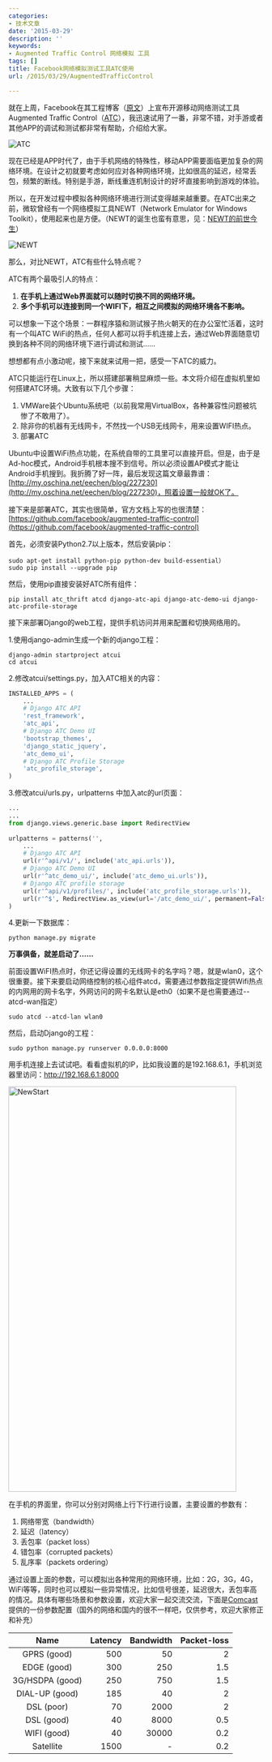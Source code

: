 ```yaml
---
categories:
- 技术文章
date: '2015-03-29'
description: ''
keywords:
- Augmented Traffic Control 网络模拟 工具
tags: []
title: Facebook网络模拟测试工具ATC使用
url: /2015/03/29/AugmentedTrafficControl

---
```



就在上周，Facebook在其工程博客（[原文](https://code.facebook.com/posts/1561127100804165/augmented-traffic-control-a-tool-to-simulate-network-conditions/)）上宣布开源移动网络测试工具Augmented Traffic Control（[ATC](https://github.com/facebook/augmented-traffic-control)），我迅速试用了一番，非常不错，对手游或者其他APP的调试和测试都非常有帮助，介绍给大家。

<!--more-->

![ATC](https://mmbiz.qlogo.cn/mmbiz/otHvoL6neeItlTepjqhK1AVR73sOJicqy0kFRDzrtvVCw81xFH0wrZgH0ibYljADibliaWsKib6lHaba2Jials5poc2Q/0)

现在已经是APP时代了，由于手机网络的特殊性，移动APP需要面临更加复杂的网络环境。在设计之初就要考虑如何应对各种网络环境，比如很高的延迟，经常丢包，频繁的断线。特别是手游，断线重连机制设计的好坏直接影响到游戏的体验。

所以，在开发过程中模拟各种网络环境进行测试变得越来越重要。在ATC出来之前，微软曾经有一个网络模拟工具NEWT（Network Emulator for Windows Toolkit），使用起来也是方便。（NEWT的诞生也蛮有意思，见：[NEWT的前世今生](http://blog.sina.com.cn/s/blog_4caedc7a0100g9y6.html)）

![NEWT](https://mmbiz.qlogo.cn/mmbiz/otHvoL6neeItlTepjqhK1AVR73sOJicqyfvibaiciciaXjY6BBa4fqtMJwGibwKzQjELwJ9vQk6PhicIoweFP5pS7NDjw/0)

那么，对比NEWT，ATC有些什么特点呢？

ATC有两个最吸引人的特点：

1. **在手机上通过Web界面就可以随时切换不同的网络环境。**
1. **多个手机可以连接到同一个WIFI下，相互之间模拟的网络环境各不影响。**

可以想象一下这个场景：一群程序猿和测试猴子热火朝天的在办公室忙活着，这时有一个叫ATC WiFi的热点，任何人都可以将手机连接上去，通过Web界面随意切换到各种不同的网络环境下进行调试和测试……

想想都有点小激动呢，接下来就来试用一把，感受一下ATC的威力。

ATC只能运行在Linux上，所以搭建部署稍显麻烦一些。本文将介绍在虚拟机里如何搭建ATC环境。大致有以下几个步骤：

1. VMWare装个Ubuntu系统吧（以前我常用VirtualBox，各种兼容性问题被坑惨了不敢用了）。
1. 除非你的机器有无线网卡，不然找一个USB无线网卡，用来设置WIFI热点。
1. 部署ATC

Ubuntu中设置WiFi热点功能，在系统自带的工具里可以直接开启。但是，由于是Ad-hoc模式，Android手机根本搜不到信号。所以必须设置AP模式才能让Android手机搜到。我折腾了好一阵，最后发现这篇文章最靠谱：[http://my.oschina.net/eechen/blog/227230](http://my.oschina.net/eechen/blog/227230)，照着设置一般就OK了。

接下来是部署ATC，其实也很简单，官方文档上写的也很清楚：[https://github.com/facebook/augmented-traffic-control](https://github.com/facebook/augmented-traffic-control)

首先，必须安装Python2.7以上版本，然后安装pip：

```
sudo apt-get install python-pip python-dev build-essential）
sudo pip install --upgrade pip 
```

然后，使用pip直接安装好ATC所有组件：

```
pip install atc_thrift atcd django-atc-api django-atc-demo-ui django-atc-profile-storage
```

接下来部署Django的web工程，提供手机访问并用来配置和切换网络用的。

1.使用django-admin生成一个新的django工程：

```
django-admin startproject atcui
cd atcui
```

2.修改atcui/settings.py，加入ATC相关的内容：

``` python 
INSTALLED_APPS = (
    ...
    # Django ATC API
    'rest_framework',
    'atc_api',
    # Django ATC Demo UI
    'bootstrap_themes',
    'django_static_jquery',
    'atc_demo_ui',
    # Django ATC Profile Storage
    'atc_profile_storage',
)
```

3.修改atcui/urls.py，urlpatterns 中加入atc的url页面：

``` python
...
...
from django.views.generic.base import RedirectView
 
urlpatterns = patterns('',
    ...
    # Django ATC API
    url(r'^api/v1/', include('atc_api.urls')),
    # Django ATC Demo UI
    url(r'^atc_demo_ui/', include('atc_demo_ui.urls')),
    # Django ATC profile storage
    url(r'^api/v1/profiles/', include('atc_profile_storage.urls')),
    url(r'^$', RedirectView.as_view(url='/atc_demo_ui/', permanent=False)),
)
```

4.更新一下数据库：

```
python manage.py migrate
```

**万事俱备，就差启动了……**

前面设置WiFI热点时，你还记得设置的无线网卡的名字吗？嗯，就是wlan0，这个很重要。接下来要启动网络控制的核心组件atcd，需要通过参数指定提供Wifi热点的内网用的网卡名字，外网访问的网卡名默认是eth0（如果不是也需要通过--atcd-wan指定）

```
sudo atcd --atcd-lan wlan0
```

然后，启动Django的工程：

```
sudo python manage.py runserver 0.0.0.0:8000
```

用手机连接上去试试吧。看看虚拟机的IP，比如我设置的是192.168.6.1，手机浏览器里访问：http://192.168.6.1:8000

<img src="https://mmbiz.qlogo.cn/mmbiz/otHvoL6neeItlTepjqhK1AVR73sOJicqycIPjpq7icu4ic5n5RlBZ4RXx6TsWKGYvpIp2Cxz4oiaN0yjlic5j298EYQ/0" alt="NewStart" width="450" height="800" />

在手机的界面里，你可以分别对网络上行下行进行设置，主要设置的参数有：

1. 网络带宽（bandwidth）
1. 延迟（latency）
1. 丢包率（packet loss）
1. 错包率（corrupted packets）
1. 乱序率（packets ordering）

通过设置上面的参数，可以模拟出各种常用的网络环境，比如：2G，3G，4G，WiFi等等，同时也可以模拟一些异常情况，比如信号很差，延迟很大，丢包率高的情况。具体有哪些场景和参数设置，欢迎大家一起交流交流，下面是[Comcast](https://github.com/tylertreat/Comcast)提供的一份参数配置（国外的网络和国内的很不一样吧，仅供参考，欢迎大家修正和补充）

<table>
<thead>
<tr>
<th align="center">Name</th>
<th align="right">Latency</th>
<th align="right">Bandwidth</th>
<th align="right">Packet-loss</th>
</tr>
</thead>
<tbody>
<tr>
<td align="center">GPRS (good)</td>
<td align="right">500</td>
<td align="right">50</td>
<td align="right">2</td>
</tr>
<tr>
<td align="center">EDGE (good)</td>
<td align="right">300</td>
<td align="right">250</td>
<td align="right">1.5</td>
</tr>
<tr>
<td align="center">3G/HSDPA (good)</td>
<td align="right">250</td>
<td align="right">750</td>
<td align="right">1.5</td>
</tr>
<tr>
<td align="center">DIAL-UP (good)</td>
<td align="right">185</td>
<td align="right">40</td>
<td align="right">2</td>
</tr>
<tr>
<td align="center">DSL (poor)</td>
<td align="right">70</td>
<td align="right">2000</td>
<td align="right">2</td>
</tr>
<tr>
<td align="center">DSL (good)</td>
<td align="right">40</td>
<td align="right">8000</td>
<td align="right">0.5</td>
</tr>
<tr>
<td align="center">WIFI (good)</td>
<td align="right">40</td>
<td align="right">30000</td>
<td align="right">0.2</td>
</tr>
<tr>
<td align="center">Satellite</td>
<td align="right">1500</td>
<td align="right">-</td>
<td align="right">0.2</td>
</tr>
</tbody>
</table>